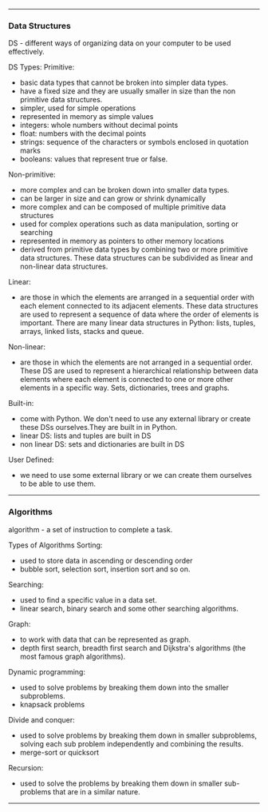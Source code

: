 -------------------------------------------------------------------------------------------------
### Data Structures ###
DS - different ways of organizing data on your computer to be used effectively.

DS Types:
Primitive:
- basic data types that cannot be broken into simpler data types.
- have a fixed size and they are usually smaller in size than the non primitive data structures.
- simpler, used for simple operations
- represented in memory as simple values
- integers: whole numbers without decimal points
- float: numbers with the decimal points
- strings: sequence of the characters or symbols enclosed in quotation marks
- booleans: values that represent true or false.

Non-primitive:
- more complex and can be broken down into smaller data types.
- can be larger in size and can grow or shrink dynamically
- more complex and can be composed of multiple primitive data structures
- used for complex operations such as data manipulation, sorting or searching
- represented in memory as pointers to other memory locations
- derived from primitive data types by combining two or more primitive data structures. 
These data structures can be subdivided as linear and non-linear data structures.

Linear:
- are those in which the elements are arranged in a sequential order with each element connected to its adjacent elements. 
These data structures are used to represent a sequence of data where the order of elements is important. 
There are many linear data structures in Python: lists, tuples, arrays, linked lists, stacks and queue.

Non-linear:
- are those in which the elements are not arranged in a sequential order. These DS are used to represent 
a hierarchical relationship between data elements where each element is connected to one or more other 
elements in a specific way. Sets, dictionaries, trees and graphs.

Built-in:
- come with Python. We don't need to use any external library or create these DSs ourselves.They are built in in Python.
- linear DS: lists and tuples are built in DS
- non linear DS: sets and dictionaries are built in DS

User Defined:
- we need to use some external library or we can create them ourselves to be able to use them.

-------------------------------------------------------------------------------------------------

### Algorithms ###
algorithm - a set of instruction to complete a task.

Types of Algorithms
Sorting: 
- used to store data in ascending or descending order
- bubble sort, selection sort, insertion sort and so on.

Searching: 
- used to find a specific value in a data set.
- linear search, binary search and some other searching algorithms.

Graph: 
- to work with data that can be represented as graph.
- depth first search, breadth first search and Dijkstra's algorithms (the most famous graph algorithms).

Dynamic programming: 
- used to solve problems by breaking them down into the smaller subproblems.
- knapsack problems

Divide and conquer: 
- used to solve problems by breaking them down in smaller subproblems,
solving each sub problem independently and combining the results.
- merge-sort or quicksort

Recursion: 
- used to solve the problems by breaking them down in smaller sub-problems that are in a similar nature.

-------------------------------------------------------------------------------------------------